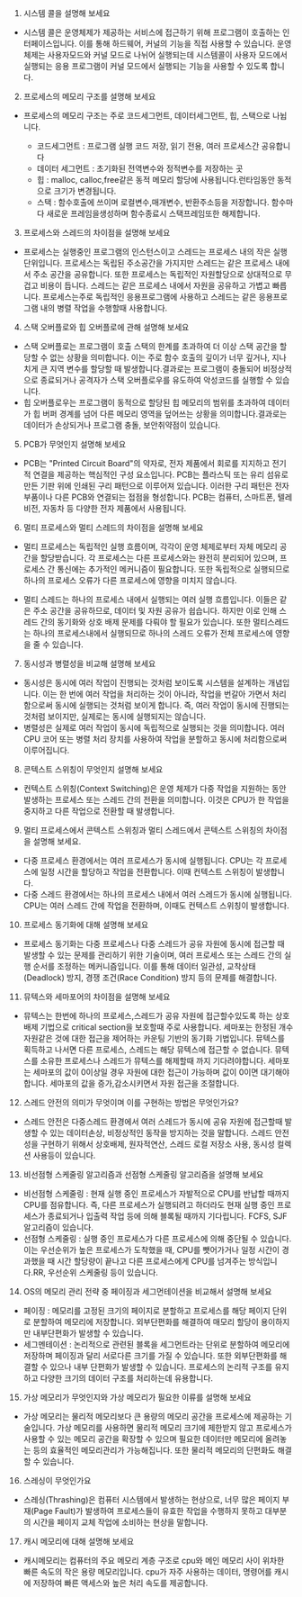 1. 시스템 콜을 설명해 보세요

- 시스템 콜은 운영체제가 제공하는 서비스에 접근하기 위해 프로그램이 호출하는 인터페이스입니다. 이를 통해 하드웨어, 커널의 기능을 직접 사용할 수 있습니다. 운영체제는 사용자모드와 커널 모드로 나뉘어 실행되는데 시스템콜이 사용자 모드에서 실행되는 응용 프로그램이 커널 모드에서 실행되는 기능을 사용할 수 있도록 합니다.

2. 프로세스의 메모리 구조를 설명해 보세요

- 프로세스의 메모리 구조는 주로 코드세그먼트, 데이터세그먼트, 힙, 스택으로 나뉩니다. 


    - 코드세그먼트 : 프로그램 실행 코드 저장, 읽기 전용, 여러 프로세스간 공유합니다
    - 데이터 세그먼트 : 초기화된 전역변수와 정적변수를 저장하는 곳
    - 힙 : malloc, calloc,free같은 동적 메모리 할당에 사용됩니다.런타임동안 동적으로 크기가 변경됩니다.
    - 스택 : 함수호출에 쓰이며 로컬변수,매개변수, 반환주소등을 저장합니다. 함수마다 새로운 프레임을생성하며 함수종료시 스택프레임또한 해제합니다.

3. 프로세스와 스레드의 차이점을 설명해 보세요

- 프로세스는 실행중인 프로그램의 인스턴스이고 스레드는 프로세스 내의 작은 실행 단위입니다. 프로세스는 독립된 주소공간을 가지지만 스레드는 같은 프로세스 내에서 주소 공간을 공유합니다. 또한 프로세스는 독립적인 자원할당으로 상대적으로 무겁고 비용이 듭니다. 스레드는 같은 프로세스 내에서 자원을 공유하고 가볍고 빠릅니다. 프로세스는주로 독립적인 응용프로그램에 사용하고 스레드는 같은 응용프로그램 내의 병렬 작업을 수행할때 사용합니다.

4. 스택 오버플로와 힙 오버플로에 관해 설명해 보세요

- 스택 오버플로는 프로그램이 호출 스택의 한계를 초과하여 더 이상 스택 공간을 할당할 수 없는 상황을 의미합니다. 이는 주로 함수 호출의 깊이가 너무 깊거나, 지나치게 큰 지역 변수를 할당할 때 발생합니다.결과로는 프로그램이 충돌되어 비정상적으로 종료되거나 공격자가 스택 오버플로우를 유도하여 악성코드를 실행할 수 있습니다.
- 힙 오버플로우는 프로그램이 동적으로 할당된 힙 메모리의 범위를 초과하여 데이터가 힙 버퍼 경계를 넘어 다른 메모리 영역을 덮어쓰는 상황을 의미합니다.결과로는 데이터가 손상되거나 프로그램 충돌, 보안취약점이 있습니다. 

5. PCB가 무엇인지 설명해 보세요

- PCB는 "Printed Circuit Board"의 약자로, 전자 제품에서 회로를 지지하고 전기적 연결을 제공하는 핵심적인 구성 요소입니다. PCB는 플라스틱 또는 유리 섬유로 만든 기판 위에 인쇄된 구리 패턴으로 이루어져 있습니다. 이러한 구리 패턴은 전자 부품이나 다른 PCB와 연결되는 접점을 형성합니다. PCB는 컴퓨터, 스마트폰, 텔레비전, 자동차 등 다양한 전자 제품에서 사용됩니다.

6. 멀티 프로세스와 멀티 스레드의 차이점을 설명해 보세요

- 멀티 프로세스는 독립적인 실행 흐름이며, 각각이 운영 체제로부터 자체 메모리 공간을 할당받습니다. 각 프로세스는 다른 프로세스와는 완전히 분리되어 있으며, 프로세스 간 통신에는 추가적인 메커니즘이 필요합니다. 또한 독립적으로 실행되므로 하나의 프로세스 오류가 다른 프로세스에 영향을 미치지 않습니다.  

- 멀티 스레드는 하나의 프로세스 내에서 실행되는 여러 실행 흐름입니다. 이들은 같은 주소 공간을 공유하므로, 데이터 및 자원 공유가 쉽습니다. 하지만 이로 인해 스레드 간의 동기화와 상호 배제 문제를 다뤄야 할 필요가 있습니다. 또한 멀티스레드는 하나의 프로세스내에서 실행되므로 하나의 스레드 오류가 전체 프로세스에 영향을 줄 수 있습니다. 

7. 동시성과 병렬성을 비교해 설명해 보세요

- 동시성은 동시에 여러 작업이 진행되는 것처럼 보이도록 시스템을 설계하는 개념입니다. 이는 한 번에 여러 작업을 처리하는 것이 아니라, 작업을 번갈아 가면서 처리함으로써 동시에 실행되는 것처럼 보이게 합니다. 즉, 여러 작업이 동시에 진행되는 것처럼 보이지만, 실제로는 동시에 실행되지는 않습니다.
- 병렬성은 실제로 여러 작업이 동시에 독립적으로 실행되는 것을 의미합니다. 여러 CPU 코어 또는 병렬 처리 장치를 사용하여 작업을 분할하고 동시에 처리함으로써 이루어집니다.

8. 콘텍스트 스위칭이 무엇인지 설명해 보세요

- 컨텍스트 스위칭(Context Switching)은 운영 체제가 다중 작업을 지원하는 동안 발생하는 프로세스 또는 스레드 간의 전환을 의미합니다. 이것은 CPU가 한 작업을 중지하고 다른 작업으로 전환할 때 발생합니다.

9. 멀티 프로세스에서 콘텍스트 스위칭과 멀티 스레드에서 콘텍스트 스위칭의 차이점을 설명해 보세요.

- 다중 프로세스 환경에서는 여러 프로세스가 동시에 실행됩니다. CPU는 각 프로세스에 일정 시간을 할당하고 작업을 전환합니다. 이때 컨텍스트 스위칭이 발생합니다.
- 다중 스레드 환경에서는 하나의 프로세스 내에서 여러 스레드가 동시에 실행됩니다. CPU는 여러 스레드 간에 작업을 전환하며, 이때도 컨텍스트 스위칭이 발생합니다.

10. 프로세스 동기화에 대해 설명해 보세요

- 프로세스 동기화는 다중 프로세스나 다중 스레드가 공유 자원에 동시에 접근할 때 발생할 수 있는 문제를 관리하기 위한 기술이며, 여러 프로세스 또는 스레드 간의 실행 순서를 조정하는 메커니즘입니다. 이를 통해 데이터 일관성, 교착상태(Deadlock) 방지, 경쟁 조건(Race Condition) 방지 등의 문제를 해결합니다.

11. 뮤텍스와 세마포어의 차이점을 설명해 보세요

- 뮤텍스는 한번에 하나의 프로세스,스레드가 공유 자원에 접근할수있도록 하는 상호 배제 기법으로 critical section을 보호할때 주로 사용합니다. 세마포는 한정된 개수 자원같은 것에 대한 접근을 제어하는 카운팅 기반의 동기화 기법입니다. 뮤텍스를 획득하고 나서면 다른 프로세스, 스레드는 해당 뮤텍스에 접근할 수 없습니다. 뮤텍스를 소유한 프로세스나 스레드가 뮤텍스를 해제할때 까지 기다려야합니다. 세마포는 세마포의 값이 0이상일 경우 자원에 대한 접근이 가능하며 값이 0이면 대기해야합니다. 세마포의 값을 증가,감소시키면서 자원 접근을 조절합니다. 

12. 스레드 안전의 의미가 무엇이며 이를 구현하는 방법은 무엇인가요?

- 스레드 안전은 다중스레드 환경에서 여러 스레드가 동시에 공유 자원에 접근할때 발생할 수 있는 데이터손상, 비정상적인 동작을 방지하는 것을 말합니다. 스레드 안전성을 구현하기 위해서 상호배제, 원자적연산, 스레드 로컬 저장소 사용, 동시성 컬렉션 사용등이 있습니다. 

13. 비선점형 스케줄링 알고리즘과 선점형 스케줄링 알고리즘을 설명해 보세요

- 비선점형 스케줄링 : 현재 실행 중인 프로세스가 자발적으로 CPU를 반납할 때까지 CPU를 점유합니다. 즉, 다른 프로세스가 실행되려고 하더라도 현재 실행 중인 프로세스가 종료되거나 입출력 작업 등에 의해 블록될 때까지 기다립니다. FCFS, SJF알고리즘이 있습니다. 
- 선점형 스케줄링 : 실행 중인 프로세스가 다른 프로세스에 의해 중단될 수 있습니다. 이는 우선순위가 높은 프로세스가 도착했을 때, CPU를 뺏어가거나 일정 시간이 경과했을 때 시간 할당량이 끝나고 다른 프로세스에게 CPU를 넘겨주는 방식입니다.RR, 우선순위 스케줄링 등이 있습니다. 

14. OS의 메모리 관리 전략 중 페이징과 세그먼테이션을 비교해서 설명해 보세요

- 페이징 : 메모리를 고정된 크기의 페이지로 분할하고 프로세스를 해당 페이지 단위로 분할하여 메모리에 저장합니다. 외부단편화를 해결하여 매모리 할당이 용이하지만 내부단편화가 발생할 수 있습니다. 
- 세그멘테이션 : 논리적으로 관련된 블록을 세그먼트라는 단위로 분할하여 메모리에 저장하며 페이징과 달리 서로다른 크기를 가질 수 있습니다. 또한 외부단편화를 해결할 수 있으나 내부 단편화가 발생할 수 있습니다. 프로세스의 논리적 구조를 유지하고 다양한 크기의 데이터 구조를 처리하는데 유용합니다. 

15. 가상 메모리가 무엇인지와 가상 메모리가 필요한 이류를 설명해 보세요

- 가상 메모리는 물리적 메모리보다 큰 용량의 메모리 공간을 프로세스에 제공하는 기술입니다. 가상 메모리를 사용하면 물리적 메모리 크기에 제한받지 않고 프로세스가 사용할 수 있는 메모리 공간을 확장할 수 있으며 필요한 데이터만 메모리에 올려놓는 등의 효율적인 메모리관리가 가능해집니다. 또한 물리적 메모리의 단편화도 해결할 수 있습니다. 

16. 스레싱이 무엇인가요

- 스레싱(Thrashing)은 컴퓨터 시스템에서 발생하는 현상으로, 너무 많은 페이지 부재(Page Fault)가 발생하여 프로세스들이 유효한 작업을 수행하지 못하고 대부분의 시간을 페이지 교체 작업에 소비하는 현상을 말합니다.

17. 캐시 메모리에 대해 설명해 보세요

- 캐시메모리는 컴퓨터의 주요 메모리 계층 구조로 cpu와 메인 메모리 사이 위차한 빠른 속도의 작은 용량 메모리입니다. cpu가 자주 사용하는 데이터, 명령어를 캐시에 저장하여 빠른 액세스와 높은 처리 속도를 제공합니다. 
